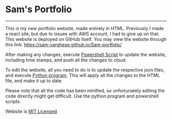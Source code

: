 # Sam's Portfolio

---

This is my new portfolio website, made entirely in HTML. Previously I made a react site, but due to issues with AWS account, I had to give up on that. This website is deployed on GitHub itself. You may view the website through this link: https://sam-varghese.github.io/Sam-portfolio/

After making any changes, execute [Powershell Script](./githubActioner.ps1) to update the website, including time stamps, and push all the changes to cloud.

To edit the website, all you need to do is to update the respective json files, and execute [Python program](./website_builder.py). This will apply all the changes to the HTML file, and make it up to date.

Please note that all the code has been minified, so unfortunately editing the code directly might get difficult. Use the python program and powershell scripts. 

Website is [MIT Licensed](./LICENSE)